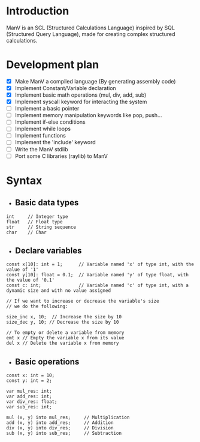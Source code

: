 # Introduction

ManV is an SCL (Structured Calculations Language) inspired by SQL (Structured Query Language), made for creating complex structured calculations.

# Development plan

- [X] Make ManV a compiled language (By generating assembly code)
- [X] Implement Constant/Variable declaration
- [X] Implement basic math operations (mul, div, add, sub)
- [X] Implement syscall keyword for interacting the system
- [ ] Implement a basic pointer
- [ ] Implement memory manipulation keywords like pop, push...
- [ ] Implement if-else conditions
- [ ] Implement while loops
- [ ] Implement functions
- [ ] Implement the 'include' keyword
- [ ] Write the ManV stdlib
- [ ] Port some C libraries (raylib) to ManV

# Syntax

* ## Basic data types

```
int     // Integer type
float   // Float type
str     // String sequence
char    // Char
```

* ## Declare variables

```
const x[10]: int = 1;      // Variable named 'x' of type int, with the value of '1'
const y[10]: float = 0.1;  // Variable named 'y' of type float, with the value of '0.1'
const c: int;              // Variable named 'c' of type int, with a dynamic size and with no value assigned

// If we want to increase or decrease the variable's size
// we do the following:

size_inc x, 10;  // Increase the size by 10
size_dec y, 10; // Decrease the size by 10

// To empty or delete a variable from memory
emt x // Empty the variable x from its value
del x // Delete the variable x from memory
```

* ## Basic operations

```
const x: int = 10;
const y: int = 2;

var mul_res: int;
var add_res: int;
var div_res: float;
var sub_res: int;

mul (x, y) into mul_res;     // Multiplication
add (x, y) into add_res;     // Addition
div (x, y) into div_res;     // Division
sub (x, y) into sub_res;     // Subtraction
```

